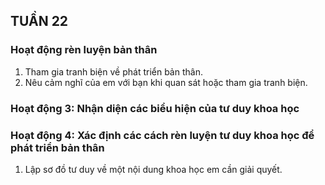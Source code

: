 ## TUẦN 22

### Hoạt động rèn luyện bản thân
1. Tham gia tranh biện về phát triển bản thân.
2. Nêu cảm nghĩ của em với bạn khi quan sát hoặc tham gia tranh biện.

### Hoạt động 3: Nhận diện các biểu hiện của tư duy khoa học

### Hoạt động 4: Xác định các cách rèn luyện tư duy khoa học để phát triển bản thân
1. Lập sơ đồ tư duy về một nội dung khoa học em cần giải quyết.
